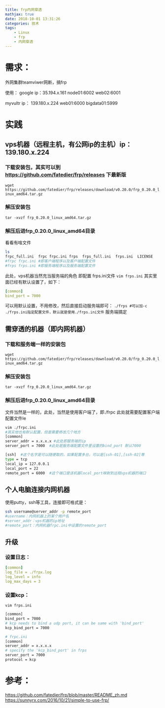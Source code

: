 ```yaml
---
title: frp内网穿透
mathjax: true
date: 2018-10-01 13:31:26
categories: 技术
tags:
    - Linux
    - frp
    - 内网穿透
---
```


# 需求：
外网集群teamviwer网断，搞frp

使用：
google ip：35.194.x.161
node01:6002
web02:6001

myvultr ip： 139.180.x.224
web01:6000
bigdata01:5999

# 实践

## vps机器（远程主机，有公网ip的主机）ip：139.180.x.224
    
### 下载安装包，其实可以到 https://github.com/fatedier/frp/releases 下最新版
`wget https://github.com/fatedier/frp/releases/download/v0.20.0/frp_0.20.0_linux_amd64.tar.gz`

### 解压安装包
`tar -xvzf frp_0.20.0_linux_amd64.tar.gz`

### 解压后进frp_0.20.0_linux_amd64目录
看看有啥文件
```bash
ls
frpc_full.ini  frpc frpc.ini frps  frps_full.ini  frps.ini  LICENSE
#frpc frpc.ini #即客户端程序以及客户端配置文件
#frps frps.ini #即服务端程序以及服务端配置文件
```
此处，vps机器当然充当服务端的角色
即配置 frps.ini文件
`vim frps.ini`
其实里面已经有默认设置了，如下：
```yaml
[common]
bind_port = 7000
```
可以用默认设置，不用修改，然后直接启动服务端即可：
`./frps #可以加-c ./frps.ini指定配置文件，默认就是使用./frps.ini文件`
服务端搞定

## 需穿透的机器（即内网机器）
### 下载和服务端一样的安装包
`wget https://github.com/fatedier/frp/releases/download/v0.20.0/frp_0.20.0_linux_amd64.tar.gz`
### 解压安装包
`tar -xvzf frp_0.20.0_linux_amd64.tar.gz`
### 解压后进frp_0.20.0_linux_amd64目录
文件当然是一样的，此处，当然是使用客户端了，即./frpc
此处就需要配置客户端配置文件le
```bash
vim ./frpc.ini
#其实他也有默认配置，但是需要修改几个地方
[common]
server_addr = x.x.x.x #此处即服务端的ip
server_port = 7000  #此处是服务端配置文件里设置的bind_port 默认7000

[ssh]  #这个名字是可以随便取的，如果配置多台，可以是[ssh-01],[ssh-02]等
type = tcp
local_ip = 127.0.0.1
local_port = 22 
remote_port = 6000  #这个端口是该机器local_port映射到远程vps机器的端口
```

## 个人电脑连接内网机器
使用putty，ssh等工具，连接即可格式是：
```bash    
ssh username@server_addr -p remote_port
#username：内网机器上的某个用户名
#server_addr：vps机器的ip地址
#remote_port：内网机器frpc.ini中设置的remote_port
```

## 升级
### 设置日志：
```yaml
[common]
log_file = ./frpx.log
log_level = info
log_max_days = 3
```
### 设置kcp：
`vim frps.ini`
```bash
[common]
bind_port = 7000
# kcp needs to bind a udp port, it can be same with 'bind_port'
kcp_bind_port = 7000

# frpc.ini
[common]
server_addr = x.x.x.x
# specify the 'kcp_bind_port' in frps
server_port = 7000
protocol = kcp
```

# 参考：
https://github.com/fatedier/frp/blob/master/README_zh.md
https://sunnyrx.com/2016/10/21/simple-to-use-frp/